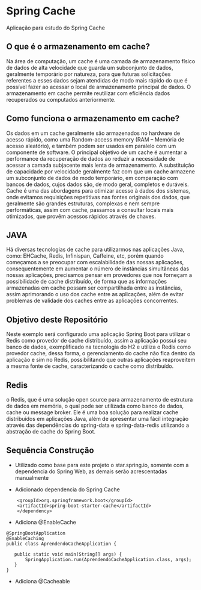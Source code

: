 # Spring Cache
Aplicação para estudo do Spring Cache
## O que é o armazenamento em cache? 

Na área de computação, um cache é uma camada de armazenamento físico de dados de alta velocidade que guarda um subconjunto de dados, geralmente temporário por natureza, para que futuras solicitações referentes a esses dados sejam atendidas de modo mais rápido do que é possível fazer ao acessar o local de armazenamento principal de dados. O armazenamento em cache permite reutilizar com eficiência dados recuperados ou computados anteriormente. 
 
## Como funciona o armazenamento em cache? 

Os dados em um cache geralmente são armazenados no hardware de acesso rápido, como uma Random-access memory (RAM – Memória de acesso aleatório), e também podem ser usados em paralelo com um componente de software. O principal objetivo de um cache é aumentar a performance da recuperação de dados ao reduzir a necessidade de acessar a camada subjacente mais lenta de armazenamento. 
A substituição de capacidade por velocidade geralmente faz com que um cache armazene um subconjunto de dados de modo temporário, em comparação com bancos de dados, cujos dados são, de modo geral, completos e duráveis. <br>
Cache é uma das abordagens para otimizar acesso à dados dos sistemas, onde evitamos requisições repetitivas nas fontes originais dos dados, que geralmente são grandes estruturas, complexas e nem sempre performáticas, assim com cache, passamos a consultar locais mais otimizados, que provêm acessos rápidos através de chaves. 

## JAVA
Há diversas tecnologias de cache para utilizarmos nas aplicações Java, como: EHCache, Redis, Infinispan, Caffeine, etc, porém quando começamos a se preocupar com escalabilidade das nossas aplicações, consequentemente em aumentar o número de instâncias simultâneas das nossas aplicações, precisamos pensar em provedores que nos forneçam a possibilidade de cache distribuído, de forma que as informações armazenadas em cache possam ser compartilhada entre as instâncias, assim aprimorando o uso dos cache entre as aplicações, além de evitar problemas de validade dos caches entre as aplicações concorrentes. 

## Objetivo deste Repositório
Neste exemplo será configurado uma aplicação Spring Boot para utilizar o Redis como provedor de cache distribuído, assim a aplicação possui seu banco de dados, exemplificado na tecnologia do H2 e utiliza o Redis como provedor cache, dessa forma, o gerenciamento do cache não fica dentro da aplicação e sim no Redis, possibilitando que outras aplicações reaproveitem a mesma fonte de cache, caracterizando o cache como distribuído. 

## Redis
o Redis, que é uma solução open source para armazenamento de estrutura de dados em memória, o qual pode ser utilizada como banco de dados, cache ou message broker. Ele é uma boa solução para realizar cache distribuídos em aplicações Java, além de apresentar uma fácil integração através das dependências do spring-data e spring-data-redis utilizando a abstração de cache do Spring Boot. 

## Sequência Construção

- Utilizado como base para este projeto o star.spring.io, somente com a dependencia do Spring Web, as demais serão acrescentadas manualmente

- Adicionado dependencia do Spring Cache
```<dependency> 
    <groupId>org.springframework.boot</groupId> 
    <artifactId>spring-boot-starter-cache</artifactId> 
    </dependency>
 ```   
 
 - Adiciona @EnableCache
 ```
 @SpringBootApplication
@EnableCaching
public class AprendendoCacheApplication {

	public static void main(String[] args) {
		SpringApplication.run(AprendendoCacheApplication.class, args);
	}
}
```
- Adiciona @Cacheable 
